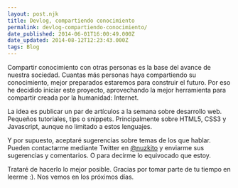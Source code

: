 ```yaml
---
layout: post.njk
title: Devlog, compartiendo conocimiento
permalink: devlog-compartiendo-conocimiento/
date_published: 2014-06-01T16:00:49.000Z
date_updated: 2014-08-12T12:23:43.000Z
tags: Blog
---
```


Compartir conocimiento con otras personas es la base del avance de nuestra sociedad. Cuantas más personas haya compartiendo su conocimiento, mejor preparados estaremos para construir el futuro. Por eso he decidido iniciar este proyecto, aprovechando la mejor herramienta para compartir creada por la humanidad: Internet.

La idea es publicar un par de artículos a la semana sobre desarrollo web. Pequeños tutoriales, tips o snippets. Principalmente sobre HTML5, CSS3 y Javascript, aunque no limitado a estos lenguajes.

Y por supuesto, aceptaré sugerencias sobre temas de los que hablar. Pueden contactarme mediante Twitter en [@nuzkito](https://twitter.com/nuzkito) y enviarme sus sugerencias y comentarios. O para decirme lo equivocado que estoy.

Trataré de hacerlo lo mejor posible. Gracias por tomar parte de tu tiempo en leerme :). Nos vemos en los próximos días.
